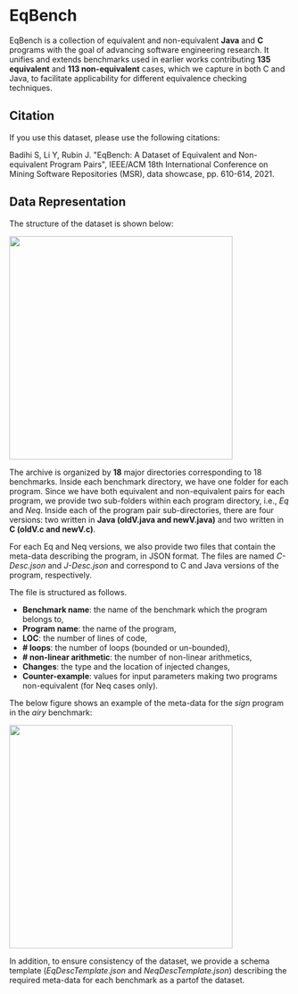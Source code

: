 # EqBench
EqBench is a collection of equivalent and non-equivalent **Java** and **C** programs with the goal of advancing software engineering research.
It unifies and extends benchmarks used in earlier works contributing **135 equivalent** and **113 non-equivalent** cases, which we capture in both C and Java,
to facilitate applicability for different equivalence checking techniques.

## Citation

If you use this dataset, please use the following citations:

Badihi S, Li Y, Rubin J. "EqBench: A Dataset of Equivalent and Non-equivalent Program Pairs", IEEE/ACM 18th International Conference on Mining Software Repositories (MSR), data showcase, pp. 610-614, 2021.

## Data Representation
The structure of the dataset is shown below:

<img src="/img/structure.png" width="400">

The archive is organized by **18** major directories corresponding to 18 benchmarks.
Inside each benchmark directory, we have one folder for each program.
Since we have both equivalent and non-equivalent pairs for each program, we provide two sub-folders
within each program directory, i.e., *Eq* and *Neq*.
Inside each of the program pair sub-directories, there are four versions: 
two written in **Java (oldV.java and newV.java)** and two written in **C (oldV.c and newV.c)**.

For each Eq and Neq versions, we also provide two files that contain the meta-data describing the program, in JSON format. The files are named *C-Desc.json* and *J-Desc.json* and correspond to C and Java versions of the program, respectively.

The file is structured as follows.

* **Benchmark name**: the name of the benchmark which the program belongs to,
* **Program name**: the name of the program,
* **LOC**: the number of lines of code,
* **# loops**: the number of loops (bounded or un-bounded),
* **# non-linear arithmetic**: the number of non-linear arithmetics,
* **Changes**: the type and the location of injected changes,
* **Counter-example**: values for input parameters making two programs non-equivalent (for Neq cases only).

The below figure shows an example of the meta-data for the *sign* program in the
*airy* benchmark:

<img src="/img/desc.png" width="400">

In addition, to ensure consistency of the dataset, we provide a schema template (*EqDescTemplate.json* and *NeqDescTemplate.json*) describing the required meta-data for each benchmark as a partof the dataset.
